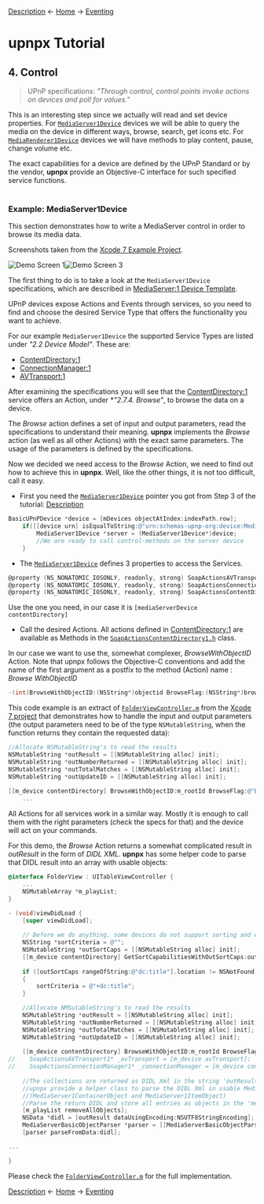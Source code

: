 [Description](description.md) ← [Home](../) → [Eventing](eventing.md)

# upnpx Tutorial
## 4. Control

> UPnP specifications: _"Through control, control points invoke actions on devices and poll for values."_

This is an interesting step since we actually will read and set device properties. For [`MediaServer1Device`](../../src/api/MediaServer1Device.h) devices we will be able to query the media on the device in different ways, browse, search, get icons etc. For [`MediaRenderer1Device`](../../src/api/MediaRenderer1Device.h) devices we will have methods to play content, pause, change volume etc. 

The exact capabilities for a device are defined by the UPnP Standard or by the vendor, **upnpx** provide an Objective-C interface for such specified service functions. 
<br><br> 

### Example: MediaServer1Device

This section demonstrates how to write a MediaServer control in order to browse its media data.

Screenshots taken from the [Xcode 7 Example Project](../../projects/xcode7).

![Demo Screen 1](images/demo_screen_1.png)![Demo Screen 3](images/demo_screen_3.png)


The first thing to do is to take a look at the `MediaServer1Device` specifications, which are described in [MediaServer:1 Device Template](http://upnp.org/specs/av/UPnP-av-MediaServer-v1-Device.pdf).

UPnP devices expose Actions and Events through services, so you need to find and choose the desired Service Type that offers the functionality you want to achieve.

For our example `MediaServer1Device` the supported Service Types are listed under _"2.2 Device Model"_. These are:

* [ContentDirectory:1](http://upnp.org/specs/av/UPnP-av-ContentDirectory-v1-Service.pdf)
* [ConnectionManager:1](http://upnp.org/specs/av/UPnP-av-ConnectionManager-v1-Service.pdf)
* [AVTransport:1](http://upnp.org/specs/av/UPnP-av-AVTransport-v1-Service.pdf)

After examining the specifications you will see that the [ContentDirectory:1](http://upnp.org/specs/av/UPnP-av-ContentDirectory-v1-Service.pdf) service offers an Action, under *_"2.7.4. Browse"_, to browse the data on a device.  

The *Browse* action defines a set of input and output parameters, read the specifications to understand their meaning. **upnpx** implements the *Browse* action  (as well as all other Actions) with the exact same parameters. The usage of the parameters is defined by the specifications.

Now we decided we need access to the *Browse* Action, we need to find out how to achieve this in **upnpx**. Well, like the other things, it is not too difficult, call it easy.

* First you need the [`MediaServer1Device`](../../src/api/MediaServer1Device.h) pointer you got from Step 3 of the tutorial: [Description](description.md)  
```Objective-C
BasicUPnPDevice *device = [mDevices objectAtIndex:indexPath.row];
    if([[device urn] isEqualToString:@"urn:schemas-upnp-org:device:MediaServer:1"]){
        MediaServer1Device *server = (MediaServer1Device*)device;
        //We are ready to call control-methods on the server device
    }
```
* The [`MediaServer1Device`](../../src/api/MediaServer1Device.h) defines 3 properties to access the Services. 
```Objective-C
@property (NS_NONATOMIC_IOSONLY, readonly, strong) SoapActionsAVTransport1 *avTransport;
@property (NS_NONATOMIC_IOSONLY, readonly, strong) SoapActionsConnectionManager1 *connectionManager;
@property (NS_NONATOMIC_IOSONLY, readonly, strong) SoapActionsContentDirectory1 *contentDirectory;
```  
Use the one you need, in our case it is ```[mediaServerDevice contentDirectory]```

* Call the desired Actions. All actions defined in [ContentDirectory:1](http://upnp.org/specs/av/UPnP-av-ContentDirectory-v1-Service.pdf) are available as Methods in the [`SoapActionsContentDirectory1.h`](../../src/api/SoapActionsContentDirectory1.h) class.

In our case we want to use the, somewhat complexer, *BrowseWithObjectID* Action. Note that upnpx follows the Objective-C conventions and add the name of the first argument as a postfix to the method (Action) name : *Browse _WithObjectID_*
```Objective-C
-(int)BrowseWithObjectID:(NSString*)objectid BrowseFlag:(NSString*)browseflag Filter:(NSString*)filter StartingIndex:(NSString*)startingindex RequestedCount:(NSString*)requestedcount SortCriteria:(NSString*)sortcriteria OutResult:(NSMutableString*)result OutNumberReturned:(NSMutableString*)numberreturned OutTotalMatches:(NSMutableString*)totalmatches OutUpdateID:(NSMutableString*)updateid;
```

This code example is an extract of [`FolderViewController.m`](../../projects/xcode7/upnpxdemo/upnpxdemo/FolderViewController.m#L55-L61) from the [Xcode 7 project](../../projects/xcode7/upnpxdemo) that demonstrates how to handle the input and output parameters (the output parameters need to be of the type `NSMutableString`, when the function returns they contain the requested data):
```Objective-C
//Allocate NSMutableString's to read the results
NSMutableString *outResult = [[NSMutableString alloc] init];
NSMutableString *outNumberReturned = [[NSMutableString alloc] init];
NSMutableString *outTotalMatches = [[NSMutableString alloc] init];
NSMutableString *outUpdateID = [[NSMutableString alloc] init];
    
[[m_device contentDirectory] BrowseWithObjectID:m_rootId BrowseFlag:@"BrowseDirectChildren" Filter:@"*" StartingIndex:@"0" RequestedCount:@"0" SortCriteria:sortCriteria OutResult:outResult OutNumberReturned:outNumberReturned OutTotalMatches:outTotalMatches OutUpdateID:outUpdateID];
    ...
```

All Actions for all services work in a similar way. Mostly it is enough to call them with the right parameters (check the specs for that) and the device will act on your commands.

For this demo, the *Browse* Action returns a somewhat complicated result in *outResult* in the form of _DIDL XML_. **upnpx** has some helper code to parse that DIDL result into an array with usable objects: 

```Objective-C
@interface FolderView : UITableViewController {
    ...
    NSMutableArray *m_playList; 
}

- (void)viewDidLoad {
    [super viewDidLoad];
    
    // Before we do anything, some devices do not support sorting and will fail if we try to sort on our request
    NSString *sortCriteria = @"";
    NSMutableString *outSortCaps = [[NSMutableString alloc] init];
    [[m_device contentDirectory] GetSortCapabilitiesWithOutSortCaps:outSortCaps];
    
    if ([outSortCaps rangeOfString:@"dc:title"].location != NSNotFound)
    {
        sortCriteria = @"+dc:title";
    }

    //Allocate NMSutableString's to read the results
    NSMutableString *outResult = [[NSMutableString alloc] init];
    NSMutableString *outNumberReturned = [[NSMutableString alloc] init];
    NSMutableString *outTotalMatches = [[NSMutableString alloc] init];
    NSMutableString *outUpdateID = [[NSMutableString alloc] init];
    
    [[m_device contentDirectory] BrowseWithObjectID:m_rootId BrowseFlag:@"BrowseDirectChildren" Filter:@"*" StartingIndex:@"0" RequestedCount:@"0" SortCriteria:sortCriteria OutResult:outResult OutNumberReturned:outNumberReturned OutTotalMatches:outTotalMatches OutUpdateID:outUpdateID];
//    SoapActionsAVTransport1* _avTransport = [m_device avTransport];
//    SoapActionsConnectionManager1* _connectionManager = [m_device connectionManager];
    
    //The collections are returned as DIDL Xml in the string 'outResult'
    //upnpx provide a helper class to parse the DIDL Xml in usable MediaServer1BasicObject object
    //(MediaServer1ContainerObject and MediaServer1ItemObject)
    //Parse the return DIDL and store all entries as objects in the 'mediaObjects' array
    [m_playList removeAllObjects];
    NSData *didl = [outResult dataUsingEncoding:NSUTF8StringEncoding]; 
    MediaServerBasicObjectParser *parser = [[MediaServerBasicObjectParser alloc] initWithMediaObjectArray:m_playList itemsOnly:NO];
    [parser parseFromData:didl];

...

}
```



Please check the [`FolderViewController.m`](../../projects/xcode7/upnpxdemo/upnpxdemo/FolderViewController.m) for the full implementation. 


[Description](description.md) ← [Home](../) → [Eventing](eventing.md)

